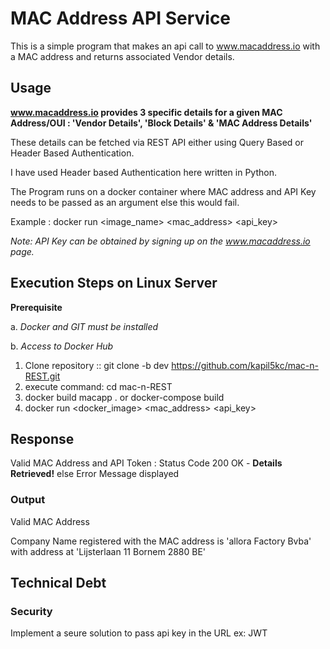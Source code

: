 # MAC Address API Service

This is a simple program that makes an api call to www.macaddress.io with a MAC address and returns associated Vendor details.


## Usage
**www.macaddress.io provides 3 specific details for a given MAC Address/OUI : 'Vendor Details', 'Block Details' & 'MAC Address Details'**

These details can be fetched via REST API either using Query Based or Header Based Authentication.

I have used Header based Authentication here written in Python.

The Program runs on a docker container where MAC address and API Key needs to be passed as an argument else this would fail.

Example : docker run <image_name> <mac_address> <api_key>

*Note: API Key can be obtained by signing up on the www.macaddress.io page.*

## Execution Steps on Linux Server

**Prerequisite**

a. *Docker and GIT must be installed*

b. *Access to Docker Hub*

1. Clone repository :: git clone -b dev https://github.com/kapil5kc/mac-n-REST.git
2. execute command: cd mac-n-REST 
3. docker build macapp . or docker-compose build
4. docker run <docker_image> <mac_address> <api_key>


## Response

Valid MAC Address and API Token : Status Code 200 OK - **Details Retrieved!**
else Error Message displayed

### Output

Valid MAC Address

Company Name registered with the MAC address is 'allora Factory Bvba' with address at 'Lijsterlaan 11 Bornem 2880 BE'


## Technical Debt
### Security
Implement a seure solution to pass api key in the URL ex: JWT
